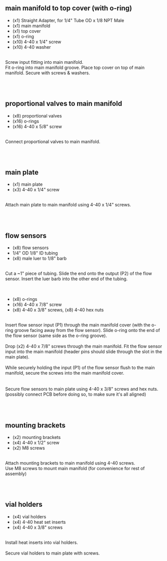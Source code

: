 ## main manifold to top cover (with o-ring)

- (x1) Straight Adapter, for 1/4" Tube OD x 1/8 NPT Male
- (x1) main manifold
- (x1) top cover
- (x1) o-ring
- (x10) 4-40 x 1/4" screw
- (x10) 4-40 washer

<br>
Screw input fitting into main manifold.
<br>
Fit o-ring into main manifold groove. Place top cover on top of main manifold. Secure with screws & washers.

<br><br>


## proportional valves to main manifold

- (x8) proportional valves
- (x16) o-rings
- (x16) 4-40 x 5/8" screw

<br>
Connect proportional valves to main manifold.

<br><br>


## main plate

- (x1) main plate
- (x3) 4-40 x 1/4" screw

<br>
Attach main plate to main manifold using 4-40 x 1/4" screws.

<br><br>

## flow sensors

- (x8) flow sensors
- 1/4" OD 1/8" ID tubing
- (x8) male luer to 1/8" barb

<br>
Cut a ~1" piece of tubing. Slide the end onto the output (P2) of the flow sensor. Insert the luer barb into the other end of the tubing.
<br>
<br><br>

- (x8) o-rings
- (x16) 4-40 x 7/8" screw
- (x8) 4-40 x 3/8" screws, (x8) 4-40 hex nuts


<br>
Insert flow sensor input (P1) through the main manifold cover (with the o-ring groove facing away from the flow sensor). Slide o-ring onto the end of the flow sensor (same side as the o-ring groove).
<br><br>
Drop (x2) 4-40 x 7/8" screws through the main manifold. Fit the flow sensor input into the main manifold (header pins should slide through the slot in the main plate).
<br><br>
While securely holding the input (P1) of the flow sensor flush to the main manifold, secure the screws into the main manifold cover.
<br><br><br>
Secure flow sensors to main plate using 4-40 x 3/8" screws and hex nuts. (possibly connect PCB before doing so, to make sure it's all aligned)

<br><br>


## mounting brackets

- (x2) mounting brackets
- (x4) 4-40 x 1/2" screw
- (x2) M8 screws

<br>
Attach mounting brackets to main manifold using 4-40 screws.
<br>
Use M8 screws to mount main manifold (for convenience for rest of assembly)

<br><br>


## vial holders

- (x4) vial holders
- (x4) 4-40 heat set inserts
- (x4) 4-40 x 3/8" screws

<br>
Install heat inserts into vial holders.
<br><br>
Secure vial holders to main plate with screws.

<br><br>
